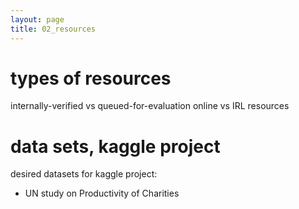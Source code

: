 ```yaml
---
layout: page
title: 02_resources
---
```



# types of resources

internally-verified vs queued-for-evaluation
online vs IRL resources

# data sets, kaggle project

desired datasets for kaggle project:
- UN study on Productivity of Charities


